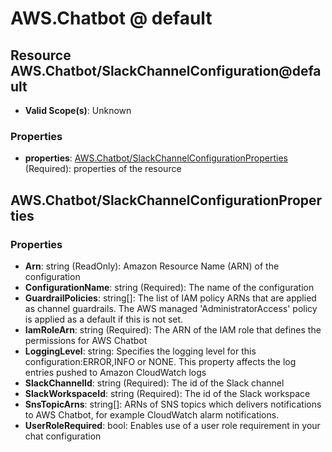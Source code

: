 # AWS.Chatbot @ default

## Resource AWS.Chatbot/SlackChannelConfiguration@default
* **Valid Scope(s)**: Unknown
### Properties
* **properties**: [AWS.Chatbot/SlackChannelConfigurationProperties](#awschatbotslackchannelconfigurationproperties) (Required): properties of the resource

## AWS.Chatbot/SlackChannelConfigurationProperties
### Properties
* **Arn**: string (ReadOnly): Amazon Resource Name (ARN) of the configuration
* **ConfigurationName**: string (Required): The name of the configuration
* **GuardrailPolicies**: string[]: The list of IAM policy ARNs that are applied as channel guardrails. The AWS managed 'AdministratorAccess' policy is applied as a default if this is not set.
* **IamRoleArn**: string (Required): The ARN of the IAM role that defines the permissions for AWS Chatbot
* **LoggingLevel**: string: Specifies the logging level for this configuration:ERROR,INFO or NONE. This property affects the log entries pushed to Amazon CloudWatch logs
* **SlackChannelId**: string (Required): The id of the Slack channel
* **SlackWorkspaceId**: string (Required): The id of the Slack workspace
* **SnsTopicArns**: string[]: ARNs of SNS topics which delivers notifications to AWS Chatbot, for example CloudWatch alarm notifications.
* **UserRoleRequired**: bool: Enables use of a user role requirement in your chat configuration


